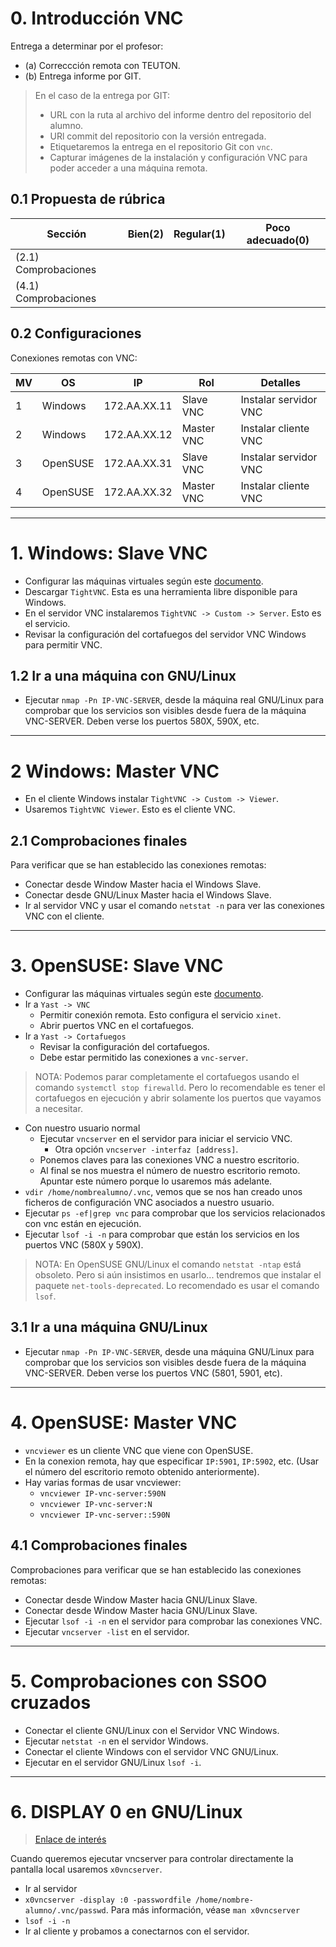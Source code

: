 
# 0. Introducción VNC

Entrega a determinar por el profesor:
* (a) Correccción remota con TEUTON.
* (b) Entrega informe por GIT.

> En el caso de la entrega por GIT:
> * URL con la ruta al archivo del informe dentro del repositorio del alumno.
> * URl commit del repositorio con la versión entregada.
> * Etiquetaremos la entrega en el repositorio Git con `vnc`.
> * Capturar imágenes de la instalación y configuración VNC para poder acceder a una máquina remota.

## 0.1 Propuesta de rúbrica

| Sección | Bien(2) | Regular(1) | Poco adecuado(0) |
| ------- | ------- | ---------- | ---------------- |
| (2.1) Comprobaciones ||||
| (4.1) Comprobaciones ||| |

## 0.2 Configuraciones

Conexiones remotas con VNC:

| MV | OS       | IP           | Rol        | Detalles              |
| -- | -------- | ------------ | ---------- | --------------------- |
|  1 | Windows  | 172.AA.XX.11 | Slave VNC  | Instalar servidor VNC |
|  2 | Windows  | 172.AA.XX.12 | Master VNC | Instalar cliente VNC  |
|  3 | OpenSUSE | 172.AA.XX.31 | Slave VNC  | Instalar servidor VNC |
|  4 | OpenSUSE | 172.AA.XX.32 | Master VNC | Instalar cliente VNC  |

---

# 1. Windows: Slave VNC

* Configurar las máquinas virtuales según este [documento](../../global/configuracion/).
* Descargar `TightVNC`. Esta es una herramienta libre disponible para Windows.
* En el servidor VNC instalaremos `TightVNC -> Custom -> Server`. Esto es el servicio.
* Revisar la configuración del cortafuegos del servidor VNC Windows para permitir VNC.

## 1.2 Ir a una máquina con GNU/Linux

* Ejecutar `nmap -Pn IP-VNC-SERVER`, desde la máquina real GNU/Linux para comprobar
que los servicios son visibles desde fuera de la máquina VNC-SERVER. Deben verse los puertos 580X, 590X, etc.

---

# 2 Windows: Master VNC

* En el cliente Windows instalar `TightVNC -> Custom -> Viewer`.
* Usaremos `TightVNC Viewer`. Esto es el cliente VNC.

## 2.1 Comprobaciones finales

Para verificar que se han establecido las conexiones remotas:
* Conectar desde Window Master hacia el Windows Slave.
* Conectar desde GNU/Linux Master hacia el Windows Slave.
* Ir al servidor VNC y usar el comando `netstat -n` para ver las conexiones VNC con el cliente.

---

# 3. OpenSUSE: Slave VNC

* Configurar las máquinas virtuales según este [documento](../../global/configuracion/).
* Ir a `Yast -> VNC`
    * Permitir conexión remota. Esto configura el servicio `xinet`.
    * Abrir puertos VNC en el cortafuegos.
* Ir a `Yast -> Cortafuegos`
    * Revisar la configuración del cortafuegos.
    * Debe estar permitido las conexiones a `vnc-server`.

> NOTA: Podemos parar completamente el cortafuegos usando el comando `systemctl stop firewalld`.
Pero lo recomendable es tener el cortafuegos en ejecución y abrir solamente los puertos que vayamos a necesitar.

* Con nuestro usuario normal
    * Ejecutar `vncserver` en el servidor para iniciar el servicio VNC.
        * Otra opción `vncserver -interfaz [address]`.
    * Ponemos claves para las conexiones VNC a nuestro escritorio.
    * Al final se nos muestra el número de nuestro escritorio remoto.
    Apuntar este número porque lo usaremos más adelante.
* `vdir /home/nombrealumno/.vnc`, vemos que se nos han creado unos ficheros de configuración VNC asociados a nuestro usuario.
* Ejecutar `ps -ef|grep vnc` para comprobar que los servicios relacionados con vnc están en ejecución.
* Ejecutar `lsof -i -n` para comprobar que están los servicios en los puertos VNC (580X y 590X).

> NOTA: En OpenSUSE GNU/Linux el comando `netstat -ntap` está obsoleto. Pero si aún insistimos en usarlo... tendremos que instalar el paquete `net-tools-deprecated`. Lo recomendado es usar el comando `lsof`.

## 3.1 Ir a una máquina GNU/Linux

* Ejecutar `nmap -Pn IP-VNC-SERVER`, desde una máquina GNU/Linux para comprobar que los servicios son visibles desde fuera de la máquina VNC-SERVER. Deben verse los puertos VNC (5801, 5901, etc).

---

# 4. OpenSUSE: Master VNC

* `vncviewer` es un cliente VNC que viene con OpenSUSE.
* En la conexion remota, hay que especificar `IP:5901`, `IP:5902`, etc.
(Usar el número del escritorio remoto obtenido anteriormente).
* Hay varias formas de usar vncviewer:
    * `vncviewer IP-vnc-server:590N`
    * `vncviewer IP-vnc-server:N`
    * `vncviewer IP-vnc-server::590N`

## 4.1 Comprobaciones finales

Comprobaciones para verificar que se han establecido las conexiones remotas:
* Conectar desde Window Master hacia GNU/Linux Slave.
* Conectar desde Window Master hacia GNU/Linux Slave.
* Ejecutar `lsof -i -n` en el servidor para comprobar las conexiones VNC.
* Ejecutar `vncserver -list` en el servidor.

---

# 5. Comprobaciones con SSOO cruzados

* Conectar el cliente GNU/Linux con el Servidor VNC Windows.
* Ejecutar `netstat -n` en el servidor Windows.
* Conectar el cliente Windows con el servidor VNC GNU/Linux.
* Ejecutar en el servidor GNU/Linux `lsof -i`.

---

# 6. DISPLAY 0 en GNU/Linux

> [Enlace de interés](https://wiki.archlinux.org/index.php/TigerVNC_)

Cuando queremos ejecutar vncserver para controlar directamente la pantalla local usaremos `x0vncserver`.

* Ir al servidor
* `x0vncserver -display :0 -passwordfile /home/nombre-alumno/.vnc/passwd`. Para más información, véase `man x0vncserver`
* `lsof -i -n`
* Ir al cliente y probamos a conectarnos con el servidor.
